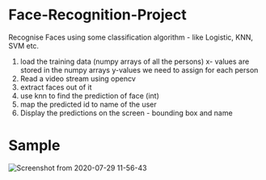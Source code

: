 # Face-Recognition-Project
Recognise Faces using some classification algorithm - like Logistic, KNN, SVM etc.


 1. load the training data (numpy arrays of all the persons)
		 x- values are stored in the numpy arrays
		 y-values we need to assign for each person
 2. Read a video stream using opencv
 3. extract faces out of it
 4. use knn to find the prediction of face (int)
 5. map the predicted id to name of the user 
 6. Display the predictions on the screen - bounding box and name
 
# Sample

![Screenshot from 2020-07-29 11-56-43](https://user-images.githubusercontent.com/44704033/89071186-d0812800-d393-11ea-9b65-18ec17503f3e.png)
